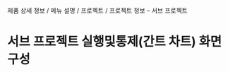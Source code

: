 <!--breadcrumb:제품 상세 정보 / 메뉴 설명 / 프로젝트 / 프로젝트 정보 – 서브 프로젝트--><span class="md-breadcrumb">제품 상세 정보 / 메뉴 설명 / 프로젝트 / 프로젝트 정보 – 서브 프로젝트</span>
# 서브 프로젝트 실행및통제(간트 차트) 화면구성
